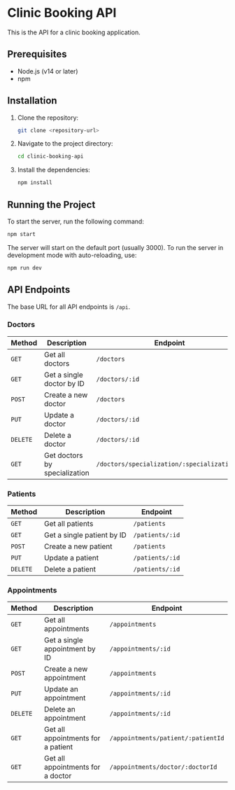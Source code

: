 # Clinic Booking API

This is the API for a clinic booking application.

## Prerequisites

* Node.js (v14 or later)
* npm

## Installation

1. Clone the repository:
   ```bash
   git clone <repository-url>
   ```
2. Navigate to the project directory:
   ```bash
   cd clinic-booking-api
   ```
3. Install the dependencies:
   ```bash
   npm install
   ```

## Running the Project

To start the server, run the following command:

```bash
npm start
```

The server will start on the default port (usually 3000). To run the server in development mode with auto-reloading, use:

```bash
npm run dev
```

## API Endpoints

The base URL for all API endpoints is `/api`.

### Doctors

| Method | Description | Endpoint |
| --- | --- | --- |
| `GET` | Get all doctors | `/doctors` |
| `GET` | Get a single doctor by ID | `/doctors/:id` |
| `POST` | Create a new doctor | `/doctors` |
| `PUT` | Update a doctor | `/doctors/:id` |
| `DELETE` | Delete a doctor | `/doctors/:id` |
| `GET` | Get doctors by specialization | `/doctors/specialization/:specializationId` |

### Patients

| Method | Description | Endpoint |
| --- | --- | --- |
| `GET` | Get all patients | `/patients` |
| `GET` | Get a single patient by ID | `/patients/:id` |
| `POST` | Create a new patient | `/patients` |
| `PUT` | Update a patient | `/patients/:id` |
| `DELETE` | Delete a patient | `/patients/:id` |

### Appointments

| Method | Description | Endpoint |
| --- | --- | --- |
| `GET` | Get all appointments | `/appointments` |
| `GET` | Get a single appointment by ID | `/appointments/:id` |
| `POST` | Create a new appointment | `/appointments` |
| `PUT` | Update an appointment | `/appointments/:id` |
| `DELETE` | Delete an appointment | `/appointments/:id` |
| `GET` | Get all appointments for a patient | `/appointments/patient/:patientId` |
| `GET` | Get all appointments for a doctor | `/appointments/doctor/:doctorId` |